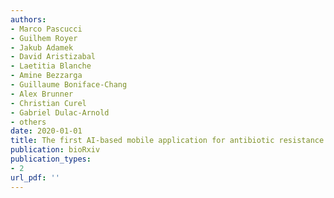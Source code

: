 ```yaml
---
authors: 
- Marco Pascucci
- Guilhem Royer
- Jakub Adamek
- David Aristizabal
- Laetitia Blanche
- Amine Bezzarga
- Guillaume Boniface-Chang
- Alex Brunner
- Christian Curel
- Gabriel Dulac-Arnold
- others
date: 2020-01-01
title: The first AI-based mobile application for antibiotic resistance testing
publication: bioRxiv
publication_types:
- 2
url_pdf: ''
---
```

